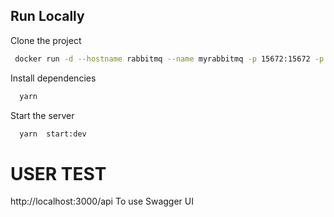 
## Run Locally

Clone the project

```bash
 docker run -d --hostname rabbitmq --name myrabbitmq -p 15672:15672 -p 5672:5672 rabbitmq:management     
```




Install dependencies

```bash
  yarn 
```

Start the server

```bash
  yarn  start:dev 
```


# USER TEST




http://localhost:3000/api To use Swagger UI



